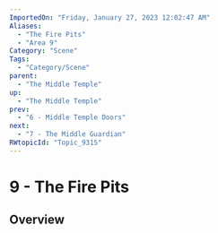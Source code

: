 ```yaml
---
ImportedOn: "Friday, January 27, 2023 12:02:47 AM"
Aliases:
  - "The Fire Pits"
  - "Area 9"
Category: "Scene"
Tags:
  - "Category/Scene"
parent:
  - "The Middle Temple"
up:
  - "The Middle Temple"
prev:
  - "6 - Middle Temple Doors"
next:
  - "7 - The Middle Guardian"
RWtopicId: "Topic_9315"
---
```

# 9 - The Fire Pits
## Overview
